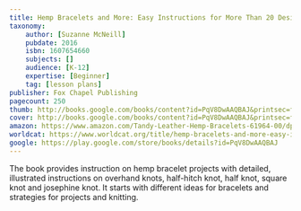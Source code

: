 ```yaml
---
title: Hemp Bracelets and More: Easy Instructions for More Than 20 Designs
taxonomy:
	author: [Suzanne McNeill]
	pubdate: 2016
	isbn: 1607654660
	subjects: []
	audience: [K-12]
	expertise: [Beginner]
	tag: [lesson plans]
publisher: Fox Chapel Publishing
pagecount: 250
thumb: http://books.google.com/books/content?id=PqV8DwAAQBAJ&printsec=frontcover&img=1&zoom=2&edge=curl&imgtk=AFLRE73ZyV2atuyXUXkAUUW9lowGALp0p6cJS2qxUaUqAXqeR_VigEcorVUHD0t9L8-aO_UdUmuIdQgQERwqtac7m49CPKSxAQdtumfAMm6hJ-bqZPOHuzAsrIdnzgu_rZFX_9ZBjZZR&source=gbs_api
cover: http://books.google.com/books/content?id=PqV8DwAAQBAJ&printsec=frontcover&img=1&zoom=6&edge=curl&imgtk=AFLRE71d5cWkWX6PKUzvjgnTqPcen-k6M5jAFHoXuqnoxdOcQK7GG71fLC1SAduFm6oJdfJyR5uC7_UHvrhQS5Tx_P3iTdsARbF203GNzu_e9nxuzs1fgh8Cw0rdU2lQhuksXV82gV_D&source=gbs_api
amazon: https://www.amazon.com/Tandy-Leather-Hemp-Bracelets-61964-00/dp/1497200571/ref=sr_1_1?keywords=Hemp+bracelets+and+more+%3A+easy+instructions+for+more+than+20+designs&qid=1570112789&s=gateway&sr=8-1
worldcat: https://www.worldcat.org/title/hemp-bracelets-and-more-easy-instructions-for-more-than-20-designs/oclc/929585526&referer=brief_results
google: https://play.google.com/store/books/details?id=PqV8DwAAQBAJ
---
```

The book provides instruction on hemp bracelet projects with detailed, illustrated instructions on overhand knots, half-hitch knot, half knot, square knot and josephine knot. It starts with different ideas for bracelets and strategies for projects and knitting.